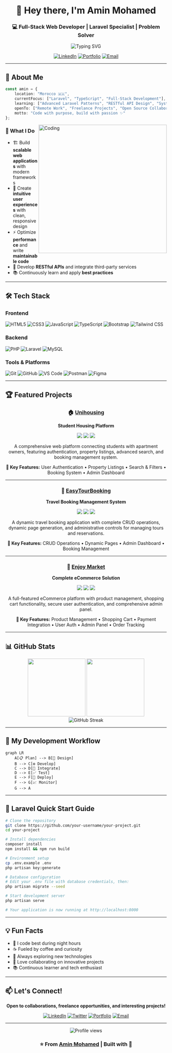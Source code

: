 <div align="center">

# 👋 Hey there, I'm **Amin Mohamed**

### 💻 Full-Stack Web Developer | Laravel Specialist | Problem Solver

<img src="https://readme-typing-svg.demolab.com?font=Fira+Code&size=22&duration=3000&pause=1000&color=3B82F6&center=true&vCenter=true&width=600&lines=Building+Scalable+Web+Applications;Clean+Code+%7C+High+Performance;Passionate+About+Digital+Solutions" alt="Typing SVG" />

[![LinkedIn](https://img.shields.io/badge/LinkedIn-Connect-0077B5?style=for-the-badge&logo=linkedin&logoColor=white)](www.linkedin.com/in/amin-mohamed-4667a1245)
[![Portfolio](https://img.shields.io/badge/Portfolio-Visit-00C7B7?style=for-the-badge&logo=google-chrome&logoColor=white)](https://amine-mohamed77.github.io/proflie/)
[![Email](https://img.shields.io/badge/Email-Contact-EA4335?style=for-the-badge&logo=gmail&logoColor=white)](aminmohamedaboamasha@gmail.com)

</div>

---

## 🚀 About Me

```typescript
const amin = {
    location: "Morocco 🇲🇦",
    currentFocus: ["Laravel", "TypeScript", "Full-Stack Development"],
    learning: ["Advanced Laravel Patterns", "RESTful API Design", "System Architecture"],
    openTo: ["Remote Work", "Freelance Projects", "Open Source Collaboration"],
    motto: "Code with purpose, build with passion ✨"
};
```

<img align="right" alt="Coding" width="400" src="https://raw.githubusercontent.com/abhisheknaiidu/abhisheknaiidu/master/code.gif">

### 🎯 What I Do

- 🏗️ Build **scalable web applications** with modern frameworks
- 🎨 Create **intuitive user experiences** with clean, responsive design
- ⚡ Optimize **performance** and write **maintainable code**
- 🔧 Develop **RESTful APIs** and integrate third-party services
- 📚 Continuously learn and apply **best practices**

---

## 🛠️ Tech Stack

### **Frontend**
![HTML5](https://img.shields.io/badge/HTML5-E34F26?style=for-the-badge&logo=html5&logoColor=white)
![CSS3](https://img.shields.io/badge/CSS3-1572B6?style=for-the-badge&logo=css3&logoColor=white)
![JavaScript](https://img.shields.io/badge/JavaScript-F7DF1E?style=for-the-badge&logo=javascript&logoColor=black)
![TypeScript](https://img.shields.io/badge/TypeScript-3178C6?style=for-the-badge&logo=typescript&logoColor=white)
![Bootstrap](https://img.shields.io/badge/Bootstrap-7952B3?style=for-the-badge&logo=bootstrap&logoColor=white)
![Tailwind CSS](https://img.shields.io/badge/Tailwind_CSS-06B6D4?style=for-the-badge&logo=tailwind-css&logoColor=white)

### **Backend**
![PHP](https://img.shields.io/badge/PHP-777BB4?style=for-the-badge&logo=php&logoColor=white)
![Laravel](https://img.shields.io/badge/Laravel-FF2D20?style=for-the-badge&logo=laravel&logoColor=white)
![MySQL](https://img.shields.io/badge/MySQL-4479A1?style=for-the-badge&logo=mysql&logoColor=white)

### **Tools & Platforms**
![Git](https://img.shields.io/badge/Git-F05032?style=for-the-badge&logo=git&logoColor=white)
![GitHub](https://img.shields.io/badge/GitHub-181717?style=for-the-badge&logo=github&logoColor=white)
![VS Code](https://img.shields.io/badge/VS_Code-007ACC?style=for-the-badge&logo=visual-studio-code&logoColor=white)
![Postman](https://img.shields.io/badge/Postman-FF6C37?style=for-the-badge&logo=postman&logoColor=white)
![Figma](https://img.shields.io/badge/Figma-F24E1E?style=for-the-badge&logo=figma&logoColor=white)

---

## 🏆 Featured Projects

<div align="center">

### 🏠 [Unihousing](https://github.com/your-username/unihousing)
**Student Housing Platform**

<img src="https://img.shields.io/badge/Laravel-FF2D20?style=flat&logo=laravel&logoColor=white" /> <img src="https://img.shields.io/badge/MySQL-4479A1?style=flat&logo=mysql&logoColor=white" /> <img src="https://img.shields.io/badge/JavaScript-F7DF1E?style=flat&logo=javascript&logoColor=black" />

A comprehensive web platform connecting students with apartment owners, featuring authentication, property listings, advanced search, and booking management system.

**🎯 Key Features:** User Authentication • Property Listings • Search & Filters • Booking System • Admin Dashboard

---

### 🌴 [EasyTourBooking](https://github.com/your-username/easytourbooking)
**Travel Booking Management System**

<img src="https://img.shields.io/badge/PHP-777BB4?style=flat&logo=php&logoColor=white" /> <img src="https://img.shields.io/badge/MySQL-4479A1?style=flat&logo=mysql&logoColor=white" /> <img src="https://img.shields.io/badge/Bootstrap-7952B3?style=flat&logo=bootstrap&logoColor=white" />

A dynamic travel booking application with complete CRUD operations, dynamic page generation, and administrative controls for managing tours and reservations.

**🎯 Key Features:** CRUD Operations • Dynamic Pages • Admin Dashboard • Booking Management

---

### 🛒 [Enjoy Market](https://github.com/your-username/enjoy-market)
**Complete eCommerce Solution**

<img src="https://img.shields.io/badge/Laravel-FF2D20?style=flat&logo=laravel&logoColor=white" /> <img src="https://img.shields.io/badge/Tailwind_CSS-06B6D4?style=flat&logo=tailwind-css&logoColor=white" /> <img src="https://img.shields.io/badge/MySQL-4479A1?style=flat&logo=mysql&logoColor=white" />

A full-featured eCommerce platform with product management, shopping cart functionality, secure user authentication, and comprehensive admin panel.

**🎯 Key Features:** Product Management • Shopping Cart • Payment Integration • User Auth • Admin Panel • Order Tracking

</div>

---

## 📊 GitHub Stats

<div align="center">
  <img height="180em" src="https://github-readme-stats.vercel.app/api?username=your-username&show_icons=true&theme=tokyonight&include_all_commits=true&count_private=true"/>
  <img height="180em" src="https://github-readme-stats.vercel.app/api/top-langs/?username=your-username&layout=compact&langs_count=8&theme=tokyonight"/>
</div>

<div align="center">
  <img src="https://github-readme-streak-stats.herokuapp.com/?user=your-username&theme=tokyonight" alt="GitHub Streak" />
</div>

---

## 🔄 My Development Workflow

```mermaid
graph LR
    A[📋 Plan] --> B[🎨 Design]
    B --> C[⚙️ Develop]
    C --> D[🔗 Integrate]
    D --> E[✅ Test]
    E --> F[🚀 Deploy]
    F --> G[📈 Monitor]
    G --> A
```

---

## 🚀 Laravel Quick Start Guide

```bash
# Clone the repository
git clone https://github.com/your-username/your-project.git
cd your-project

# Install dependencies
composer install
npm install && npm run build

# Environment setup
cp .env.example .env
php artisan key:generate

# Database configuration
# Edit your .env file with database credentials, then:
php artisan migrate --seed

# Start development server
php artisan serve

# Your application is now running at http://localhost:8000
```

---

## 💡 Fun Facts

- 🌙 I code best during night hours
- ☕ Fueled by coffee and curiosity
- 🎯 Always exploring new technologies
- 🤝 Love collaborating on innovative projects
- 📚 Continuous learner and tech enthusiast

---

## 📫 Let's Connect!

<div align="center">

**Open to collaborations, freelance opportunities, and interesting projects!**

[![LinkedIn](https://img.shields.io/badge/-LinkedIn-0077B5?style=for-the-badge&logo=linkedin&logoColor=white)](https://linkedin.com/in/your-profile)
[![Twitter](https://img.shields.io/badge/-Twitter-1DA1F2?style=for-the-badge&logo=twitter&logoColor=white)](https://twitter.com/your-profile)
[![Portfolio](https://img.shields.io/badge/-Portfolio-00C7B7?style=for-the-badge&logo=google-chrome&logoColor=white)](https://your-portfolio.com)
[![Email](https://img.shields.io/badge/-Email-EA4335?style=for-the-badge&logo=gmail&logoColor=white)](mailto:your.email@example.com)

---

<img src="https://komarev.com/ghpvc/?username=your-username&color=blueviolet&style=for-the-badge&label=Profile+Views" alt="Profile views" />

### ⭐️ From [Amin Mohamed](https://github.com/your-username) | Built with 💙

</div>
